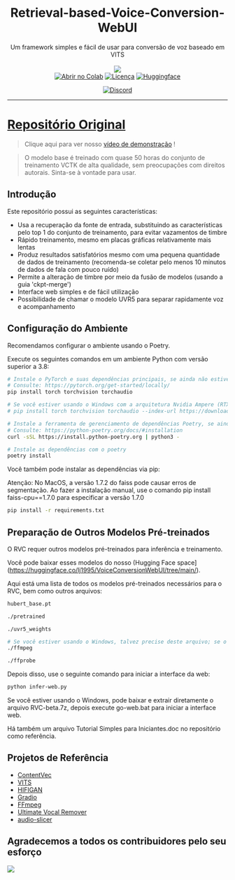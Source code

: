 <div align="center">

# Retrieval-based-Voice-Conversion-WebUI
Um framework simples e fácil de usar para conversão de voz baseado em VITS<br><br>
<img src="https://counter.seku.su/cmoe?name=rvc&theme=r34" /><br>
[![Abrir no Colab](https://img.shields.io/badge/Colab-F9AB00?style=for-the-badge&logo=googlecolab&color=525252)](https://colab.research.google.com/drive/1b0HAsVZO0AKptwrwjajP2_-fYJotoJNq?usp=sharing)
[![Licença](https://img.shields.io/github/license/liujing04/Retrieval-based-Voice-Conversion-WebUI?style=for-the-badge)](https://github.com/liujing04/Retrieval-based-Voice-Conversion-WebUI/blob/main/%E4%BD%BF%E7%94%A8%E9%9C%80%E9%81%B5%E5%AE%88%E7%9A%84%E5%8D%8F%E8%AE%AE-LICENSE.txt)
[![Huggingface](https://img.shields.io/badge/🤗%20-Spaces-yellow.svg?style=for-the-badge)](https://huggingface.co/lj1995/VoiceConversionWebUI/tree/main/)

[![Discord](https://img.shields.io/badge/Desenvolvedores%20RVC-Discord-7289DA?style=for-the-badge&logo=discord&logoColor=white)](https://discord.gg/HcsmBBGyVk)

</div>

------
# [Repositório Original](https://github.com/camenduru/Retrieval-based-Voice-Conversion-WebUI)

> Clique aqui para ver nosso [vídeo de demonstração](https://www.codigofluente.com.br/) !

> O modelo base é treinado com quase 50 horas do conjunto de treinamento VCTK de alta qualidade, sem preocupações com direitos autorais. Sinta-se à vontade para usar.

## Introdução
Este repositório possui as seguintes características:
+ Usa a recuperação da fonte de entrada, substituindo as características pelo top 1 do conjunto de treinamento, para evitar vazamentos de timbre
+ Rápido treinamento, mesmo em placas gráficas relativamente mais lentas
+ Produz resultados satisfatórios mesmo com uma pequena quantidade de dados de treinamento (recomenda-se coletar pelo menos 10 minutos de dados de fala com pouco ruído)
+ Permite a alteração de timbre por meio da fusão de modelos (usando a guia 'ckpt-merge')
+ Interface web simples e de fácil utilização
+ Possibilidade de chamar o modelo UVR5 para separar rapidamente voz e acompanhamento

## Configuração do Ambiente
Recomendamos configurar o ambiente usando o Poetry.

Execute os seguintes comandos em um ambiente Python com versão superior a 3.8:
```bash
# Instale o PyTorch e suas dependências principais, se ainda não estiverem instalados
# Consulte: https://pytorch.org/get-started/locally/
pip install torch torchvision torchaudio

# Se você estiver usando o Windows com a arquitetura Nvidia Ampere (RTX30xx), talvez seja necessário especificar a versão CUDA correspondente ao PyTorch, conforme experiência em #21
# pip install torch torchvision torchaudio --index-url https://download.pytorch.org/whl/cu117

# Instale a ferramenta de gerenciamento de dependências Poetry, se ainda não estiver instalada
# Consulte: https://python-poetry.org/docs/#installation
curl -sSL https://install.python-poetry.org | python3 -

# Instale as dependências com o poetry
poetry install
```
Você também pode instalar as dependências via pip:

Atenção: No MacOS, a versão 1.7.2 do faiss pode causar erros de segmentação. Ao fazer a instalação manual, use o comando pip install faiss-cpu==1.7.0 para especificar a versão 1.7.0
```bash
pip install -r requirements.txt
```

## Preparação de Outros Modelos Pré-treinados
O RVC requer outros modelos pré-treinados para inferência e treinamento.

Você pode baixar esses modelos do nosso (Hugging Face space](https://huggingface.co/lj1995/VoiceConversionWebUI/tree/main/).

Aqui está uma lista de todos os modelos pré-treinados necessários para o RVC, bem como outros arquivos:
```bash
hubert_base.pt

./pretrained 

./uvr5_weights

# Se você estiver usando o Windows, talvez precise deste arquivo; se o ffmpeg e o ffprobe já estiverem instalados, ignore esta parte; usuários do Ubuntu/Debian podem instalar essas bibliotecas com apt install ffmpeg
./ffmpeg

./ffprobe
```

Depois disso, use o seguinte comando para iniciar a interface da web:
```bash
python infer-web.py
```
Se você estiver usando o Windows, pode baixar e extrair diretamente o arquivo RVC-beta.7z, depois execute go-web.bat para iniciar a interface web.

Há também um arquivo Tutorial Simples para Iniciantes.doc no repositório como referência.

## Projetos de Referência
+ [ContentVec](https://github.com/auspicious3000/contentvec/)
+ [VITS](https://github.com/jaywalnut310/vits)
+ [HIFIGAN](https://github.com/jik876/hifi-gan)
+ [Gradio](https://github.com/gradio-app/gradio)
+ [FFmpeg](https://github.com/FFmpeg/FFmpeg)
+ [Ultimate Vocal Remover](https://github.com/Anjok07/ultimatevocalremovergui)
+ [audio-slicer](https://github.com/openvpi/audio-slicer)

## Agradecemos a todos os contribuidores pelo seu esforço
<a href="https://github.com/liujing04/Retrieval-based-Voice-Conversion-WebUI/graphs/contributors" target="_blank">
  <img src="https://contrib.rocks/image?repo=liujing04/Retrieval-based-Voice-Conversion-WebUI" />
</a>